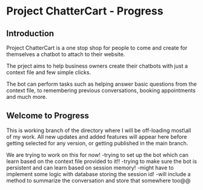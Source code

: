 # Project ChatterCart - Progress
## Introduction
Project ChatterCart is a one stop shop for people to come and create for themselves a chatbot to attach to their website. 

The prject aims to help business owners create their chatbots with just a context file and few simple clicks.

The bot can perform tasks such as helping answer basic questions from the context file, to remembering previous conversations, booking appointments and much more.


## Welcome to Progress
This is working branch of the directory where I will be off-loading most\all of my work. All new updates and added features will appear here before getting selected for any version, or getting published in the main branch.

We are trying to work on this for now!
-trying to set up the bot which can learn based on the context file provided to it!!
-trying to make sure the bot is persistent and can learn based on session memory!
    -might have to implement some logic with database storing the session id!
    -will include a method to summarize the conversation and store that somewhere too@@
    
